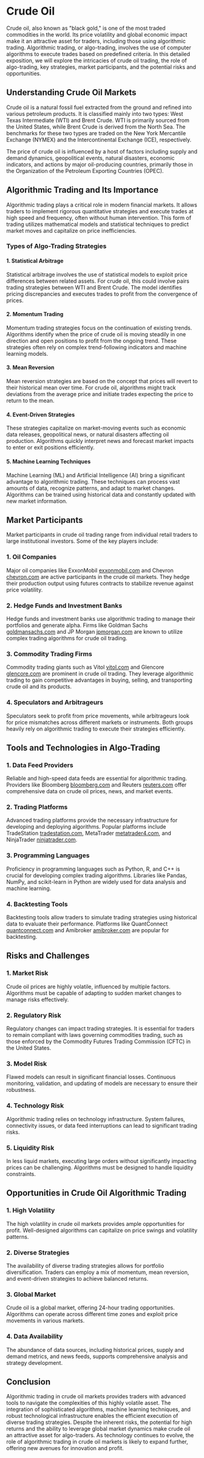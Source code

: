 # Crude Oil

Crude oil, also known as "black gold," is one of the most traded commodities in the world. Its price volatility and global economic impact make it an attractive asset for traders, including those using algorithmic trading. Algorithmic trading, or algo-trading, involves the use of computer algorithms to execute trades based on predefined criteria. In this detailed exposition, we will explore the intricacies of crude oil trading, the role of algo-trading, key strategies, market participants, and the potential risks and opportunities.

## Understanding Crude Oil Markets

Crude oil is a natural fossil fuel extracted from the ground and refined into various petroleum products. It is classified mainly into two types: West Texas Intermediate (WTI) and Brent Crude. WTI is primarily sourced from the United States, while Brent Crude is derived from the North Sea. The benchmarks for these two types are traded on the New York Mercantile Exchange (NYMEX) and the Intercontinental Exchange (ICE), respectively.

The price of crude oil is influenced by a host of factors including supply and demand dynamics, geopolitical events, natural disasters, economic indicators, and actions by major oil-producing countries, primarily those in the Organization of the Petroleum Exporting Countries (OPEC).

## Algorithmic Trading and Its Importance

Algorithmic trading plays a critical role in modern financial markets. It allows traders to implement rigorous quantitative strategies and execute trades at high speed and frequency, often without human intervention. This form of trading utilizes mathematical models and statistical techniques to predict market moves and capitalize on price inefficiencies.

### Types of Algo-Trading Strategies

#### 1. **Statistical Arbitrage**
Statistical arbitrage involves the use of statistical models to exploit price differences between related assets. For crude oil, this could involve pairs trading strategies between WTI and Brent Crude. The model identifies pricing discrepancies and executes trades to profit from the convergence of prices.

#### 2. **Momentum Trading**
Momentum trading strategies focus on the continuation of existing trends. Algorithms identify when the price of crude oil is moving steadily in one direction and open positions to profit from the ongoing trend. These strategies often rely on complex trend-following indicators and machine learning models.

#### 3. **Mean Reversion**
Mean reversion strategies are based on the concept that prices will revert to their historical mean over time. For crude oil, algorithms might track deviations from the average price and initiate trades expecting the price to return to the mean.

#### 4. **Event-Driven Strategies**
These strategies capitalize on market-moving events such as economic data releases, geopolitical news, or natural disasters affecting oil production. Algorithms quickly interpret news and forecast market impacts to enter or exit positions efficiently.

#### 5. **Machine Learning Techniques**
Machine Learning (ML) and Artificial Intelligence (AI) bring a significant advantage to algorithmic trading. These techniques can process vast amounts of data, recognize patterns, and adapt to market changes. Algorithms can be trained using historical data and constantly updated with new market information.

## Market Participants

Market participants in crude oil trading range from individual retail traders to large institutional investors. Some of the key players include:

### 1. **Oil Companies**
Major oil companies like ExxonMobil [exxonmobil.com](https://www.exxonmobil.com) and Chevron [chevron.com](https://www.chevron.com) are active participants in the crude oil markets. They hedge their production output using futures contracts to stabilize revenue against price volatility.

### 2. **Hedge Funds and Investment Banks**
Hedge funds and investment banks use algorithmic trading to manage their portfolios and generate alpha. Firms like Goldman Sachs [goldmansachs.com](https://www.goldmansachs.com) and JP Morgan [jpmorgan.com](https://www.jpmorgan.com) are known to utilize complex trading algorithms for crude oil trading.

### 3. **Commodity Trading Firms**
Commodity trading giants such as Vitol [vitol.com](https://www.vitol.com) and Glencore [glencore.com](https://www.glencore.com) are prominent in crude oil trading. They leverage algorithmic trading to gain competitive advantages in buying, selling, and transporting crude oil and its products.

### 4. **Speculators and Arbitrageurs**
Speculators seek to profit from price movements, while arbitrageurs look for price mismatches across different markets or instruments. Both groups heavily rely on algorithmic trading to execute their strategies efficiently.

## Tools and Technologies in Algo-Trading

### 1. **Data Feed Providers**
Reliable and high-speed data feeds are essential for algorithmic trading. Providers like Bloomberg [bloomberg.com](https://www.bloomberg.com) and Reuters [reuters.com](https://www.reuters.com) offer comprehensive data on crude oil prices, news, and market events.

### 2. **Trading Platforms**
Advanced trading platforms provide the necessary infrastructure for developing and deploying algorithms. Popular platforms include TradeStation [tradestation.com](https://www.tradestation.com), MetaTrader [metatrader4.com](https://www.metatrader4.com), and NinjaTrader [ninjatrader.com](https://www.ninjatrader.com).

### 3. **Programming Languages**
Proficiency in programming languages such as Python, R, and C++ is crucial for developing complex trading algorithms. Libraries like Pandas, NumPy, and scikit-learn in Python are widely used for data analysis and machine learning.

### 4. **Backtesting Tools**
Backtesting tools allow traders to simulate trading strategies using historical data to evaluate their performance. Platforms like QuantConnect [quantconnect.com](https://www.quantconnect.com) and Amibroker [amibroker.com](https://www.amibroker.com) are popular for backtesting.

## Risks and Challenges

### 1. **Market Risk**
Crude oil prices are highly volatile, influenced by multiple factors. Algorithms must be capable of adapting to sudden market changes to manage risks effectively.

### 2. **Regulatory Risk**
Regulatory changes can impact trading strategies. It is essential for traders to remain compliant with laws governing commodities trading, such as those enforced by the Commodity Futures Trading Commission (CFTC) in the United States.

### 3. **Model Risk**
Flawed models can result in significant financial losses. Continuous monitoring, validation, and updating of models are necessary to ensure their robustness.

### 4. **Technology Risk**
Algorithmic trading relies on technology infrastructure. System failures, connectivity issues, or data feed interruptions can lead to significant trading risks.

### 5. **Liquidity Risk**
In less liquid markets, executing large orders without significantly impacting prices can be challenging. Algorithms must be designed to handle liquidity constraints.

## Opportunities in Crude Oil Algorithmic Trading

### 1. **High Volatility**
The high volatility in crude oil markets provides ample opportunities for profit. Well-designed algorithms can capitalize on price swings and volatility patterns.

### 2. **Diverse Strategies**
The availability of diverse trading strategies allows for portfolio diversification. Traders can employ a mix of momentum, mean reversion, and event-driven strategies to achieve balanced returns.

### 3. **Global Market**
Crude oil is a global market, offering 24-hour trading opportunities. Algorithms can operate across different time zones and exploit price movements in various markets.

### 4. **Data Availability**
The abundance of data sources, including historical prices, supply and demand metrics, and news feeds, supports comprehensive analysis and strategy development.

## Conclusion

Algorithmic trading in crude oil markets provides traders with advanced tools to navigate the complexities of this highly volatile asset. The integration of sophisticated algorithms, machine learning techniques, and robust technological infrastructure enables the efficient execution of diverse trading strategies. Despite the inherent risks, the potential for high returns and the ability to leverage global market dynamics make crude oil an attractive asset for algo-traders. As technology continues to evolve, the role of algorithmic trading in crude oil markets is likely to expand further, offering new avenues for innovation and profit.
